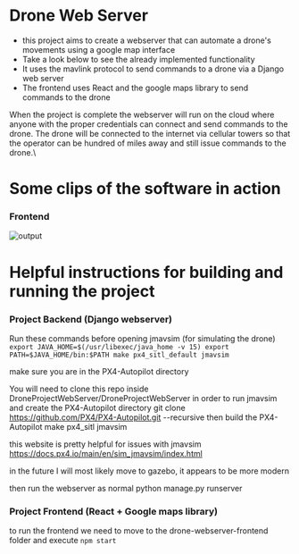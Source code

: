 # Drone Web Server
* this project aims to create a webserver that can automate a drone's movements using a google map interface
* Take a look below to see the already implemented functionality
* It uses the mavlink protocol to send commands to a drone via a Django web server
* The frontend uses React and the google maps library to send commands to the drone 

When the project is complete the webserver will run on the cloud where anyone with the proper credentials 
can connect and send commands to the drone. The drone will be connected to the internet via cellular towers so that
the operator can be hundred of miles away and still issue commands to the drone.\

# Some clips of the software in action

### Frontend
![output](https://github.com/user-attachments/assets/2dd7088e-a4b2-42dc-a420-5f2c1aa4985e)






# Helpful instructions for building and running the project

### Project Backend (Django webserver)
Run these commands before opening jmavsim (for simulating the drone)
`export JAVA_HOME=$(/usr/libexec/java_home -v 15)
export PATH=$JAVA_HOME/bin:$PATH
make px4_sitl_default jmavsim`

make sure you are in the PX4-Autopilot directory

You will need to clone this repo inside DroneProjectWebServer/DroneProjectWebServer in order to run jmavsim and create
the PX4-Autopilot directory
git clone https://github.com/PX4/PX4-Autopilot.git --recursive
then build the PX4-Autopilot
make px4_sitl jmavsim

this website is pretty helpful for issues with jmavsim
https://docs.px4.io/main/en/sim_jmavsim/index.html

in the future I will most likely move to gazebo, it appears to be more modern

then run the webserver as normal
python manage.py runserver

### Project Frontend (React + Google maps library)
to run the frontend we need to move to the drone-webserver-frontend folder and execute
`npm start`

